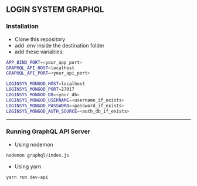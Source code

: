 ## LOGIN SYSTEM GRAPHQL

### Installation
* Clone this repository
* add .env inside the destination folder
* add these variables:

```sh
APP_BIND_PORT=<your_app_port>
GRAPHQL_API_HOST=localhost
GRAPHQL_API_PORT=<your_api_port>

LOGINSYS_MONGOD_HOST=localhost
LOGINSYS_MONGOD_PORT=27017
LOGINSYS_MONGOD_DB=<your_db>
LOGINSYS_MONGOD_USERNAME=<username_if_exists>
LOGINSYS_MONGOD_PASSWORD=<password_if_exists>
LOGINSYS_MONGOD_AUTH_SOURCE=<auth_db_if_exists>
```

------------------------------------------

### Running GraphQL API Server
* Using nodemon

```sh
nodemon graphql/index.js
```
* Using yarn
```sh
yarn run dev-api
```